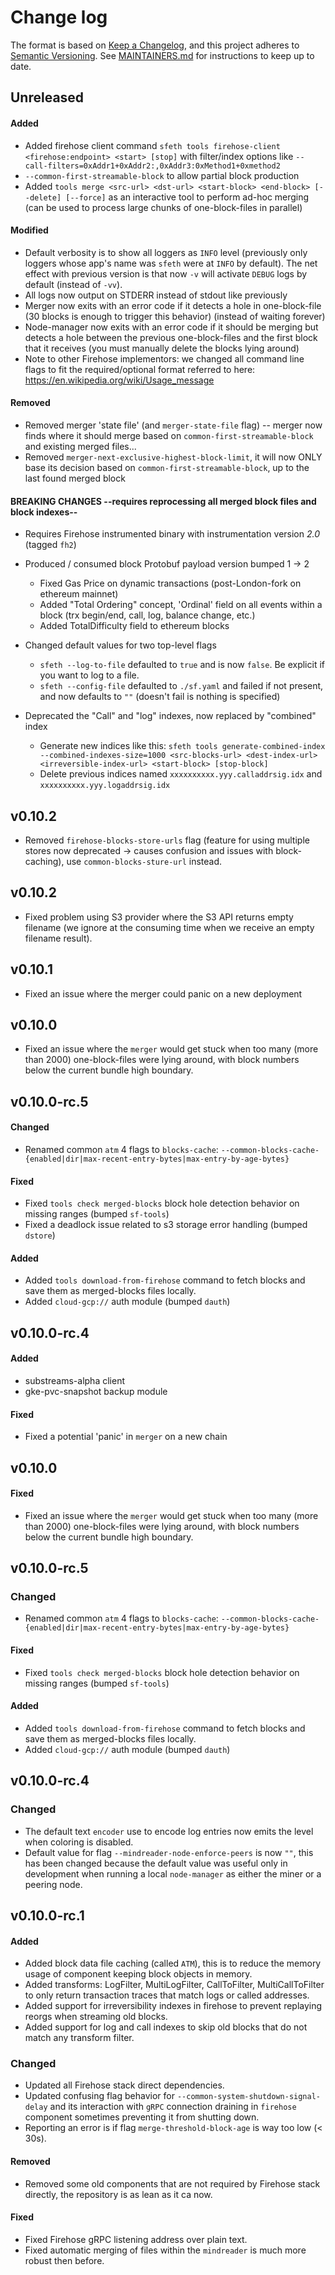 # Change log

The format is based on [Keep a Changelog](https://keepachangelog.com/en/1.0.0/), and this
project adheres to [Semantic Versioning](https://semver.org/spec/v2.0.0.html). See [MAINTAINERS.md](./MAINTAINERS.md)
for instructions to keep up to date.

## Unreleased


#### Added

* Added firehose client command `sfeth tools firehose-client <firehose:endpoint> <start> [stop]` with filter/index options like `--call-filters=0xAddr1+0xAddr2:,0xAddr3:0xMethod1+0xmethod2`
* `--common-first-streamable-block` to allow partial block production
* Added `tools merge <src-url> <dst-url> <start-block> <end-block> [--delete] [--force]` as an interactive tool to perform ad-hoc merging (can be used to process large chunks of one-block-files in parallel)

#### Modified

* Default verbosity is to show all loggers as `INFO` level (previously only loggers whose app's name was `sfeth` were at `INFO` by default). The net effect with previous version is that now `-v` will activate `DEBUG` logs by default (instead of `-vv`).
* All logs now output on STDERR instead of stdout like previously
* Merger now exits with an error code if it detects a hole in one-block-file (30 blocks is enough to trigger this behavior) (instead of waiting forever)
* Node-manager now exits with an error code if it should be merging but detects a hole between the previous one-block-files and the first block that it receives (you must manually delete the blocks lying around)
* Note to other Firehose implementors: we changed all command line flags to fit the required/optional format referred to here: https://en.wikipedia.org/wiki/Usage_message

#### Removed

* Removed merger 'state file' (and `merger-state-file` flag) -- merger now finds where it should merge based on `common-first-streamable-block` and existing merged files...
* Removed `merger-next-exclusive-highest-block-limit`, it will now ONLY base its decision based on `common-first-streamable-block`, up to the last found merged block

#### BREAKING CHANGES --requires reprocessing all merged block files and block indexes--

* Requires Firehose instrumented binary with instrumentation version *2.0* (tagged `fh2`)

* Produced / consumed block Protobuf payload version bumped 1 -> 2
  * Fixed Gas Price on dynamic transactions (post-London-fork on ethereum mainnet)
  * Added "Total Ordering" concept, 'Ordinal' field on all events within a block (trx begin/end, call, log, balance change, etc.)
  * Added TotalDifficulty field to ethereum blocks

* Changed default values for two top-level flags

  * `sfeth --log-to-file` defaulted to `true` and is now `false`. Be explicit if you want to log to a file.
  * `sfeth --config-file` defaulted to `./sf.yaml` and failed if not present, and now defaults to `""` (doesn't fail is nothing is specified)

* Deprecated the "Call" and "log" indexes, now replaced by "combined" index
  * Generate new indices like this: `sfeth tools generate-combined-index --combined-indexes-size=1000 <src-blocks-url> <dest-index-url> <irreversible-index-url> <start-block> [stop-block]`
  * Delete previous indices named `xxxxxxxxxx.yyy.calladdrsig.idx` and `xxxxxxxxxx.yyy.logaddrsig.idx`


## v0.10.2

* Removed `firehose-blocks-store-urls` flag (feature for using multiple stores now deprecated -> causes confusion and issues with block-caching), use `common-blocks-sture-url` instead.

## v0.10.2

* Fixed problem using S3 provider where the S3 API returns empty filename (we ignore at the consuming time when we receive an empty filename result).

## v0.10.1

* Fixed an issue where the merger could panic on a new deployment

## v0.10.0

* Fixed an issue where the `merger` would get stuck when too many (more than 2000) one-block-files were lying around, with block numbers below the current bundle high boundary.

## v0.10.0-rc.5

#### Changed

* Renamed common `atm` 4 flags to `blocks-cache`:
  `--common-blocks-cache-{enabled|dir|max-recent-entry-bytes|max-entry-by-age-bytes}`

#### Fixed

* Fixed `tools check merged-blocks` block hole detection behavior on missing ranges (bumped `sf-tools`)
* Fixed a deadlock issue related to s3 storage error handling (bumped `dstore`)

#### Added

* Added `tools download-from-firehose` command to fetch blocks and save them as merged-blocks files locally.
* Added `cloud-gcp://` auth module (bumped `dauth`)

## v0.10.0-rc.4

#### Added

* substreams-alpha client
* gke-pvc-snapshot backup module

#### Fixed
* Fixed a potential 'panic' in `merger` on a new chain

## v0.10.0

#### Fixed
* Fixed an issue where the `merger` would get stuck when too many (more than 2000) one-block-files were lying around, with block numbers below the current bundle high boundary.

## v0.10.0-rc.5

### Changed

* Renamed common `atm` 4 flags to `blocks-cache`:
  `--common-blocks-cache-{enabled|dir|max-recent-entry-bytes|max-entry-by-age-bytes}`

#### Fixed

* Fixed `tools check merged-blocks` block hole detection behavior on missing ranges (bumped `sf-tools`)

#### Added

* Added `tools download-from-firehose` command to fetch blocks and save them as merged-blocks files locally.
* Added `cloud-gcp://` auth module (bumped `dauth`)

## v0.10.0-rc.4

### Changed

* The default text `encoder` use to encode log entries now emits the level when coloring is disabled.
* Default value for flag `--mindreader-node-enforce-peers` is now `""`, this has been changed because the default value was useful only in development when running a local `node-manager` as either the miner or a peering node.

## v0.10.0-rc.1

#### Added

* Added block data file caching (called `ATM`), this is to reduce the memory usage of component keeping block objects in memory.
* Added transforms: LogFilter, MultiLogFilter, CallToFilter, MultiCallToFilter to only return transaction traces that match logs or called addresses.
* Added support for irreversibility indexes in firehose to prevent replaying reorgs when streaming old blocks.
* Added support for log and call indexes to skip old blocks that do not match any transform filter.

### Changed

* Updated all Firehose stack direct dependencies.
* Updated confusing flag behavior for `--common-system-shutdown-signal-delay` and its interaction with `gRPC` connection draining in `firehose` component sometimes preventing it from shutting down.
* Reporting an error is if flag `merge-threshold-block-age` is way too low (< 30s).

#### Removed

* Removed some old components that are not required by Firehose stack directly, the repository is as lean as it ca now.

#### Fixed

* Fixed Firehose gRPC listening address over plain text.
* Fixed automatic merging of files within the `mindreader` is much more robust then before.
